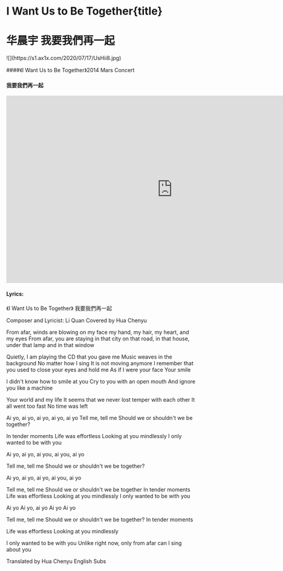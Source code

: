 # I Want Us to Be Together{title}
# 华晨宇 我要我們再一起
<div class="background" markdown="1">
![](https://s1.ax1x.com/2020/07/17/UsHii8.jpg)
</div>
 
####《I Want Us to Be Together》2014 Mars Concert 
#### 我要我們再一起
 
<iframe width="878" height="494" src="https://www.youtube.com/embed/lY1U2d0QPr0" frameborder="0" allow="accelerometer; autoplay; encrypted-media; gyroscope; picture-in-picture" allowfullscreen></iframe>

#### Lyrics:
<div class="box">
《I Want Us to Be Together》
      我要我們再一起

Composer and Lyricist: Li Quan
Covered by Hua Chenyu

From afar, winds are blowing on my face
my hand, my hair, my heart, and my eyes
From afar, you are staying in that city
on that road, in that house, under that lamp and in that window

Quietly, I am playing the CD that you gave me
Music weaves in the background
No matter how I sing
It is not moving anymore
I remember that you used to close your eyes and hold me
As if I were your face
Your smile

I didn't know how to smile at you
Cry to you with an open mouth
And ignore you like a machine

Your world and my life
It seems that we never lost temper with each other
It all went too fast
No time was left

Ai yo, ai yo, ai yo, ai yo, ai yo
Tell me, tell me
Should we or shouldn't we be together?

In tender moments
Life was effortless
Looking at you mindlessly
I only wanted to be with you

Ai yo, ai yo, ai you, ai you, ai yo

Tell me, tell me
Should we or shouldn't we be together?

Ai yo, ai yo, ai yo, ai you, ai yo

Tell me, tell me
Should we or shouldn't we be together
In tender moments
Life was effortless
Looking at you mindlessly
I only wanted to be with you

Ai yo
Ai yo, ai yo
Ai yo
Ai yo

Tell me, tell me
Should we or shouldn't we be together?
In tender moments

Life was effortless
Looking at you mindlessly

I only wanted to be with you
Unlike right now, only from afar can I sing about you

Translated by Hua Chenyu English Subs


